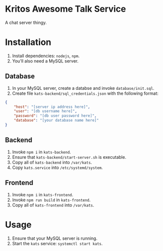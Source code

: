 # Kritos Awesome Talk Service

A chat server thingy.

# Installation

1.	Install dependencies: `nodejs`, `npm`.
2.	You'll also need a MySQL server.

## Database

1.	In your MySQL server, create a databse and invoke `database/init.sql`.
2.	Create file `kats-backend/sql_credentials.json` with the following format:

```json
{
	"host": "[server ip address here]",
	"user": "[db username here]",
	"password": "[db user password here]",
	"database": "[your database name here]"
}
```

## Backend

1.	Invoke `npm i` in `kats-backend`.
2.	Ensure that `kats-backend/start-server.sh` is executable.
3.	Copy all of `kats-backend` into `/var/kats`.
4.	Copy `kats.service` into `/etc/systemd/system`.

## Frontend

1.	Invoke `npm i` in `kats-frontend`.
2.	Invoke `npm run build` in `kats-frontend`.
3.	Copy all of `kats-frontend` into `/var/kats`.

# Usage

1.	Ensure that your MySQL server is running.
2.	Start the `kats` service: `systemctl start kats`.